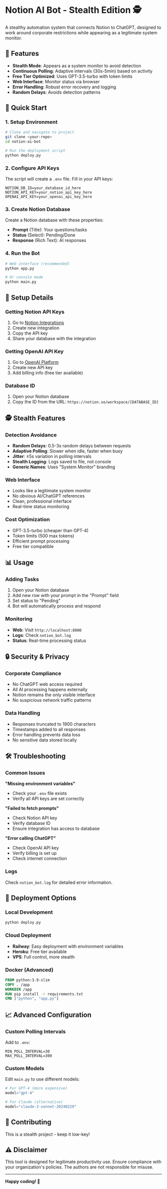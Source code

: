 # Notion AI Bot - Stealth Edition 🕵️

A stealthy automation system that connects Notion to ChatGPT, designed to work around corporate restrictions while appearing as a legitimate system monitor.

## 🎯 Features

- **Stealth Mode**: Appears as a system monitor to avoid detection
- **Continuous Polling**: Adaptive intervals (30s-5min) based on activity
- **Free Tier Optimized**: Uses GPT-3.5-turbo with token limits
- **Web Interface**: Monitor status via browser
- **Error Handling**: Robust error recovery and logging
- **Random Delays**: Avoids detection patterns

## 🚀 Quick Start

### 1. Setup Environment

```bash
# Clone and navigate to project
git clone <your-repo>
cd notion-ai-bot

# Run the deployment script
python deploy.py
```

### 2. Configure API Keys

The script will create a `.env` file. Fill in your API keys:

```env
NOTION_DB_ID=your_database_id_here
NOTION_API_KEY=your_notion_api_key_here
OPENAI_API_KEY=your_openai_api_key_here
```

### 3. Create Notion Database

Create a Notion database with these properties:

- **Prompt** (Title): Your questions/tasks
- **Status** (Select): Pending/Done
- **Response** (Rich Text): AI responses

### 4. Run the Bot

```bash
# Web interface (recommended)
python app.py

# Or console mode
python main.py
```

## 🔧 Setup Details

### Getting Notion API Keys

1. Go to [Notion Integrations](https://www.notion.so/my-integrations)
2. Create new integration
3. Copy the API key
4. Share your database with the integration

### Getting OpenAI API Key

1. Go to [OpenAI Platform](https://platform.openai.com/api-keys)
2. Create new API key
3. Add billing info (free tier available)

### Database ID

1. Open your Notion database
2. Copy the ID from the URL: `https://notion.so/workspace/[DATABASE_ID]`

## 🕵️ Stealth Features

### Detection Avoidance

- **Random Delays**: 0.5-3s random delays between requests
- **Adaptive Polling**: Slower when idle, faster when busy
- **Jitter**: ±5s variation in polling intervals
- **Stealth Logging**: Logs saved to file, not console
- **Generic Names**: Uses "System Monitor" branding

### Web Interface

- Looks like a legitimate system monitor
- No obvious AI/ChatGPT references
- Clean, professional interface
- Real-time status monitoring

### Cost Optimization

- GPT-3.5-turbo (cheaper than GPT-4)
- Token limits (500 max tokens)
- Efficient prompt processing
- Free tier compatible

## 📊 Usage

### Adding Tasks

1. Open your Notion database
2. Add new row with your prompt in the "Prompt" field
3. Set status to "Pending"
4. Bot will automatically process and respond

### Monitoring

- **Web**: Visit `http://localhost:8000`
- **Logs**: Check `notion_bot.log`
- **Status**: Real-time processing status

## 🔒 Security & Privacy

### Corporate Compliance

- No ChatGPT web access required
- All AI processing happens externally
- Notion remains the only visible interface
- No suspicious network traffic patterns

### Data Handling

- Responses truncated to 1900 characters
- Timestamps added to all responses
- Error handling prevents data loss
- No sensitive data stored locally

## 🛠️ Troubleshooting

### Common Issues

**"Missing environment variables"**

- Check your `.env` file exists
- Verify all API keys are set correctly

**"Failed to fetch prompts"**

- Check Notion API key
- Verify database ID
- Ensure integration has access to database

**"Error calling ChatGPT"**

- Check OpenAI API key
- Verify billing is set up
- Check internet connection

### Logs

Check `notion_bot.log` for detailed error information.

## 🚀 Deployment Options

### Local Development

```bash
python deploy.py
```

### Cloud Deployment

- **Railway**: Easy deployment with environment variables
- **Heroku**: Free tier available
- **VPS**: Full control, more stealth

### Docker (Advanced)

```dockerfile
FROM python:3.9-slim
COPY . /app
WORKDIR /app
RUN pip install -r requirements.txt
CMD ["python", "app.py"]
```

## 📈 Advanced Configuration

### Custom Polling Intervals

Add to `.env`:

```env
MIN_POLL_INTERVAL=30
MAX_POLL_INTERVAL=300
```

### Custom Models

Edit `main.py` to use different models:

```python
# For GPT-4 (more expensive)
model="gpt-4"

# For Claude (alternative)
model="claude-3-sonnet-20240229"
```

## 🤝 Contributing

This is a stealth project - keep it low-key!

## ⚠️ Disclaimer

This tool is designed for legitimate productivity use. Ensure compliance with your organization's policies. The authors are not responsible for misuse.

---

**Happy coding! 🚀**
